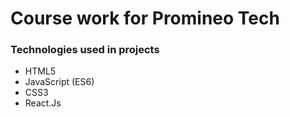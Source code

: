 <h1>Course work for Promineo Tech</h1>

<h3>Technologies used in projects</h3>
<ul>
  <li>HTML5</li>
  <li>JavaScript (ES6)</li>
  <li>CSS3</li>
  <li>React.Js</li>
  </ul
